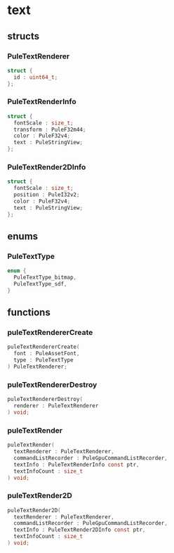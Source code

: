 # text

## structs
### PuleTextRenderer
```c
struct {
  id : uint64_t;
};
```
### PuleTextRenderInfo
```c
struct {
  fontScale : size_t;
  transform : PuleF32m44;
  color : PuleF32v4;
  text : PuleStringView;
};
```
### PuleTextRender2DInfo
```c
struct {
  fontScale : size_t;
  position : PuleI32v2;
  color : PuleF32v4;
  text : PuleStringView;
};
```

## enums
### PuleTextType
```c
enum {
  PuleTextType_bitmap,
  PuleTextType_sdf,
}
```

## functions
### puleTextRendererCreate
```c
puleTextRendererCreate(
  font : PuleAssetFont,
  type : PuleTextType
) PuleTextRenderer;
```
### puleTextRendererDestroy
```c
puleTextRendererDestroy(
  renderer : PuleTextRenderer
) void;
```
### puleTextRender
```c
puleTextRender(
  textRenderer : PuleTextRenderer,
  commandListRecorder : PuleGpuCommandListRecorder,
  textInfo : PuleTextRenderInfo const ptr,
  textInfoCount : size_t
) void;
```
### puleTextRender2D
```c
puleTextRender2D(
  textRenderer : PuleTextRenderer,
  commandListRecorder : PuleGpuCommandListRecorder,
  textInfo : PuleTextRender2DInfo const ptr,
  textInfoCount : size_t
) void;
```

